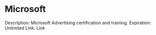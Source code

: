 # Microsoft

Description: Microsoft Advertising certification and training.
Expiration: Unlimited
Link: Link